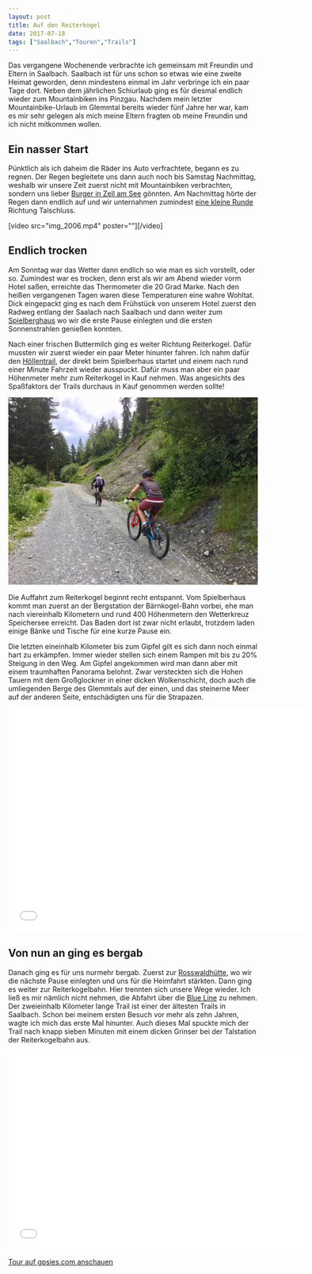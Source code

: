 ```yaml
---
layout: post
title: Auf den Reiterkogel
date: 2017-07-18
tags: ["Saalbach","Touren","Trails"]
---
```


Das vergangene Wochenende verbrachte ich gemeinsam mit Freundin und Eltern in Saalbach. Saalbach ist für uns schon so etwas wie eine zweite Heimat geworden, denn mindestens einmal im Jahr verbringe ich ein paar Tage dort. Neben dem jährlichen Schiurlaub ging es für diesmal endlich wieder zum Mountainbiken ins Pinzgau. Nachdem mein letzter Mountainbike-Urlaub im Glemmtal bereits wieder fünf Jahre her war, kam es mir sehr gelegen als mich meine Eltern fragten ob meine Freundin und ich nicht mitkommen wollen.

## Ein nasser Start

Pünktlich als ich daheim die Räder ins Auto verfrachtete, begann es zu regnen. Der Regen begleitete uns dann auch noch bis Samstag Nachmittag, weshalb wir unsere Zeit zuerst nicht mit Mountainbiken verbrachten, sondern uns lieber [Burger in Zell am See](https://cheerfulsoul.blog/the-burger-factory/) gönnten. Am Nachmittag hörte der Regen dann endlich auf und wir unternahmen zumindest [eine kleine Runde](https://www.strava.com/activities/1084787051) Richtung Talschluss.​

[video src="img_2006.mp4" poster=""][/video]

## ​Endlich trocken

Am Sonntag war das Wetter dann endlich so wie man es sich vorstellt, oder so. Zumindest war es trocken, denn erst als wir am Abend wieder vorm Hotel saßen, erreichte das Thermometer die 20 Grad Marke. Nach den heißen vergangenen Tagen waren diese Temperaturen eine wahre Wohltat. Dick eingepackt ging es nach dem Frühstück von unserem Hotel zuerst den Radweg entlang der Saalach nach Saalbach und dann weiter zum [Spielberghaus](http://www.spielberghaus.at/de/) wo wir die erste Pause einlegten und die ersten Sonnenstrahlen genießen konnten.

Nach einer frischen Buttermilch ging es weiter Richtung Reiterkogel. Dafür mussten wir zuerst wieder ein paar Meter hinunter fahren. Ich nahm dafür den [Höllentrail](https://www.saalbach.com/de/tour/H%C3%B6llen%20Trail%20an%20der%20Kohlmaisgipfelbahn%20in%20Saalbach%20Hinterglemm_9801710), der direkt beim Spielberhaus startet und einem nach rund einer Minute Fahrzeit wieder ausspuckt. Dafür muss man aber ein paar Höhenmeter mehr zum Reiterkogel in Kauf nehmen. Was angesichts des Spaßfaktors der Trails durchaus in Kauf genommen werden sollte!

![Bei der Auffahrt zum Reiterkogel](assets/img_2004.jpg "Bei der Auffahrt zum Reiterkogel")

Die Auffahrt zum Reiterkogel beginnt recht entspannt. Vom Spielberhaus kommt man zuerst an der Bergstation der Bärnkogel-Bahn vorbei, ehe man nach viereinhalb Kilometern und rund 400 Höhenmetern den Wetterkreuz Speichersee erreicht. Das Baden dort ist zwar nicht erlaubt, trotzdem laden einige Bänke und Tische für eine kurze Pause ein.

Die letzten eineinhalb Kilometer bis zum Gipfel gilt es sich dann noch einmal hart zu erkämpfen. Immer wieder stellen sich einem Rampen mit bis zu 20% Steigung in den Weg. Am Gipfel angekommen wird man dann aber mit einem traumhaften Panorama belohnt. Zwar versteckten sich die Hohen Tauern mit dem Großglockner in einer dicken Wolkenschicht, doch auch die umliegenden Berge des Glemmtals auf der einen, und das steinerne Meer auf der anderen Seite, entschädigten uns für die Strapazen.

<iframe style="border: 0;" src="embed?pb=!1m0!4v1500290688398!6m8!1m7!1sF%3A-KhPiA_bni5I%2FWWxGuC3WO3I%2FAAAAAAAABbg%2Fs64VbUwUWo0dxcNjI_bzxdvnzZ1mGPzUwCLIBGAYYCw!2m2!1d47.40123699999999!2d12.5934654!3f189.44275433889524!4f-14.853515009593877!5f0.4000000000000002" width="600" height="450" frameborder="0" allowfullscreen="allowfullscreen"></iframe>

## Von nun an ging es bergab

Danach ging es für uns nurmehr bergab. Zuerst zur [Rosswaldhütte](http://www.rosswaldhuette.at/de/), wo wir die nächste Pause einlegten und uns für die Heimfahrt stärkten. Dann ging es weiter zur Reiterkogelbahn. Hier trennten sich unsere Wege wieder. Ich ließ es mir nämlich nicht nehmen, die Abfahrt über die [Blue Line](https://www.bike-n-soul.at/de/bike-touren/blue-line/) zu nehmen. Der zweieinhalb Kilometer lange Trail ist einer der ältesten Trails in Saalbach. Schon bei meinem ersten Besuch vor mehr als zehn Jahren, wagte ich mich das erste Mal hinunter. Auch dieses Mal spuckte mich der Trail nach knapp sieben Minuten mit einem dicken Grinser bei der Talstation der Reiterkogelbahn aus.

<iframe src="mapOnly.do?fileId=iaabxnmlvdooqmaz&authkey=E34A75CBA753C2EC6892C2EAB48E7E3B150E20989817A0F3" width="600" height="400" frameborder="0" marginwidth="0" marginheight="0" scrolling="no"></iframe>

[Tour auf gpsies.com anschauen](http://www.gpsies.com/map.do?fileId=iaabxnmlvdooqmaz)
